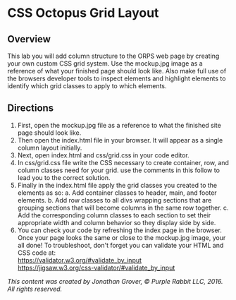 # CSS Octopus Grid Layout

## Overview

This lab you will add column structure to the ORPS web page by creating your own custom CSS grid system. Use the mockup.jpg image as a reference of what your finished page should look like. Also make full use of the browsers developer tools to inspect elements and highlight elements to identify which grid classes to apply to which elements.

## Directions

1. First, open the mockup.jpg file as a reference to what the finished site page should look like.
2. Then open the index.html file in your browser. It will appear as a single column layout initially.
3. Next, open index.html and css/grid.css in your code editor. 
4. In css/grid.css file write the CSS necessary to create container, row, and column classes need for your grid. use the comments in this follow to lead you to the correct solution.
5. Finally in the index.html file apply the grid classes you created to the elements as so:
    a. Add container classes to header, main, and footer elements.
    b. Add row classes to all divs wrapping sections that are grouping sections that will become columns in the same row together.
    c. Add the corresponding column classes to each section to set their appropriate width and column behavior so they display side by side.
6. You can check your code by refreshing the index page in the browser. Once your page looks the same or close to the mockup.jpg image, your all done! To troubleshoot, don't forget you can validate your HTML and CSS code at:  
https://validator.w3.org/#validate_by_input  
https://jigsaw.w3.org/css-validator/#validate_by_input


_This content was created by Jonathan Grover, © Purple Rabbit LLC, 2016. All rights reserved._

